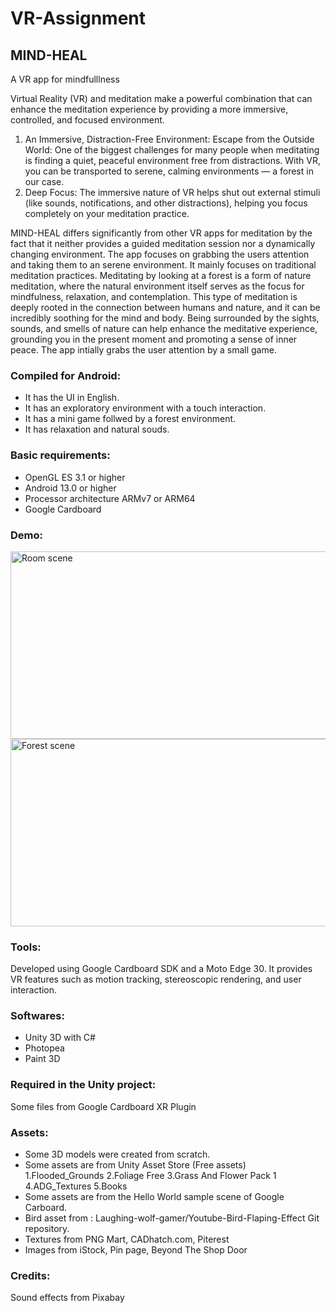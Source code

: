 # VR-Assignment
## MIND-HEAL
A VR app for mindfulllness

Virtual Reality (VR) and meditation make a powerful combination that can enhance the meditation experience by providing a more immersive, controlled, and focused environment.

1. An Immersive, Distraction-Free Environment:
Escape from the Outside World: One of the biggest challenges for many people when meditating is finding a quiet, peaceful environment free from distractions. With VR, you can be transported to serene, calming environments — a forest in our case.
2. Deep Focus:
The immersive nature of VR helps shut out external stimuli (like sounds, notifications, and other distractions), helping you focus completely on your meditation practice.

MIND-HEAL differs significantly from other VR apps for meditation by the fact that it neither provides a guided meditation session nor a dynamically changing environment.
The app focuses on grabbing the users attention and taking them to an serene environment.
It mainly focuses on traditional meditation practices. Meditating by looking at a forest is a form of nature meditation, where the natural environment itself serves as the focus for mindfulness, relaxation, and contemplation. This type of meditation is deeply rooted in the connection between humans and nature, and it can be incredibly soothing for the mind and body. Being surrounded by the sights, sounds, and smells of nature can help enhance the meditative experience, grounding you in the present moment and promoting a sense of inner peace.
The app intially grabs the user attention by a small game.

### Compiled for Android:
* It has the UI in English.
* It has an exploratory environment with a touch interaction.
* It has a mini game follwed by a forest environment.
* It has relaxation and natural souds.

### Basic requirements:
* OpenGL ES 3.1 or higher
* Android 13.0 or higher
* Processor architecture ARMv7 or ARM64
* Google Cardboard

### Demo:
<img src="Room_scene.png" alt="Room scene" width="600" height="300">
<img src="Forest_scene.png" alt="Forest scene" width="600" height="300">


### Tools:
Developed using Google Cardboard SDK and a Moto Edge 30.
It provides VR features such as motion tracking, stereoscopic rendering, and user interaction.

### Softwares:
* Unity 3D with C#
* Photopea
* Paint 3D

### Required in the Unity project:
Some files from Google Cardboard XR Plugin

### Assets:
* Some 3D models were created from scratch.
* Some assets are from Unity Asset Store (Free assets)
  1.Flooded_Grounds 
  2.Foliage Free 
  3.Grass And Flower Pack 1 
  4.ADG_Textures 
  5.Books
* Some assets are from the Hello World sample scene of Google Carboard.
* Bird asset from : Laughing-wolf-gamer/Youtube-Bird-Flaping-Effect Git repository.
* Textures from PNG Mart, CADhatch.com, Piterest
* Images from iStock, Pin page, Beyond The Shop Door

### Credits:
Sound effects from Pixabay
